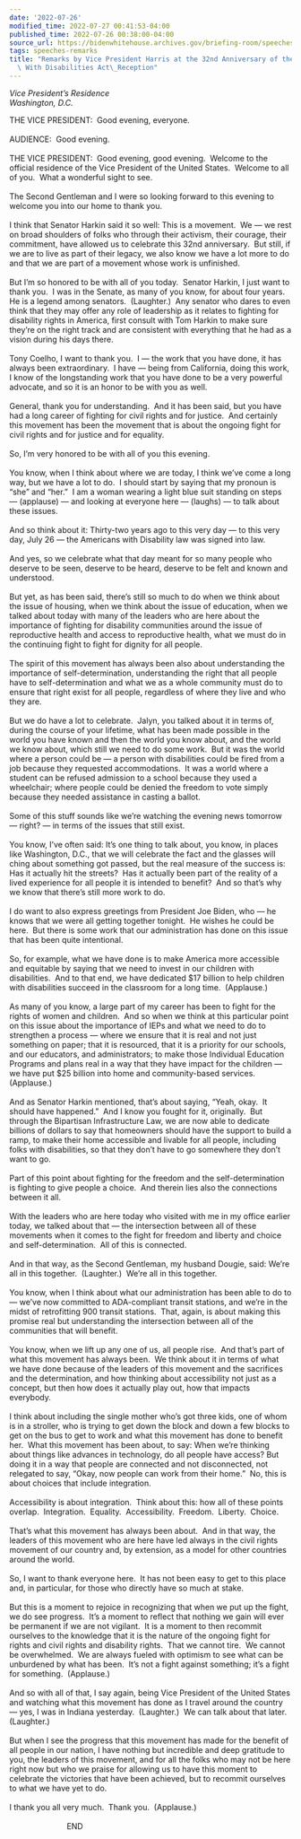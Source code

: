 ```yaml
---
date: '2022-07-26'
modified_time: 2022-07-27 00:41:53-04:00
published_time: 2022-07-26 00:38:00-04:00
source_url: https://bidenwhitehouse.archives.gov/briefing-room/speeches-remarks/2022/07/26/remarks-by-vice-president-harris-at-the-32nd-anniversary-of-the-americans-with-disabilities-act-reception/
tags: speeches-remarks
title: "Remarks by Vice President Harris at the 32nd Anniversary of the\_ Americans\
  \ With Disabilities Act\_Reception"
---
```

 
*Vice President’s Residence  
Washington, D.C.*

THE VICE PRESIDENT:  Good evening, everyone.   
   
AUDIENCE:  Good evening.  
   
THE VICE PRESIDENT:  Good evening, good evening.  Welcome to the
official residence of the Vice President of the United States.  Welcome
to all of you.  What a wonderful sight to see.   
   
The Second Gentleman and I were so looking forward to this evening to
welcome you into our home to thank you.  
   
I think that Senator Harkin said it so well: This is a movement.  We —
we rest on broad shoulders of folks who through their activism, their
courage, their commitment, have allowed us to celebrate this 32nd
anniversary.  But still, if we are to live as part of their legacy, we
also know we have a lot more to do and that we are part of a movement
whose work is unfinished.  
   
But I’m so honored to be with all of you today.  Senator Harkin, I just
want to thank you.  I was in the Senate, as many of you know, for about
four years.  He is a legend among senators.  (Laughter.)  Any senator
who dares to even think that they may offer any role of leadership as it
relates to fighting for disability rights in America, first consult with
Tom Harkin to make sure they’re on the right track and are consistent
with everything that he had as a vision during his days there.  
   
Tony Coelho, I want to thank you.  I — the work that you have done, it
has always been extraordinary.  I have — being from California, doing
this work, I know of the longstanding work that you have done to be a
very powerful advocate, and so it is an honor to be with you as well.  
   
General, thank you for understanding.  And it has been said, but you
have had a long career of fighting for civil rights and for justice. 
And certainly this movement has been the movement that is about the
ongoing fight for civil rights and for justice and for equality.   
   
So, I’m very honored to be with all of you this evening.  
   
You know, when I think about where we are today, I think we’ve come a
long way, but we have a lot to do.  I should start by saying that my
pronoun is “she” and “her.”  I am a woman wearing a light blue suit
standing on steps — (applause) — and looking at everyone here — (laughs)
— to talk about these issues.   
   
And so think about it: Thirty-two years ago to this very day — to this
very day, July 26 — the Americans with Disability law was signed into
law.  
   
And yes, so we celebrate what that day meant for so many people who
deserve to be seen, deserve to be heard, deserve to be felt and known
and understood.  
   
But yet, as has been said, there’s still so much to do when we think
about the issue of housing, when we think about the issue of education,
when we talked about today with many of the leaders who are here about
the importance of fighting for disability communities around the issue
of reproductive health and access to reproductive health, what we must
do in the continuing fight to fight for dignity for all people.  
   
The spirit of this movement has always been also about understanding the
importance of self-determination, understanding the right that all
people have to self-determination and what we as a whole community must
do to ensure that right exist for all people, regardless of where they
live and who they are.  
   
But we do have a lot to celebrate.  Jalyn, you talked about it in terms
of, during the course of your lifetime, what has been made possible in
the world you have known and then the world you know about, and the
world we know about, which still we need to do some work.  But it was
the world where a person could be — a person with disabilities could be
fired from a job because they requested accommodations.  It was a world
where a student can be refused admission to a school because they used a
wheelchair; where people could be denied the freedom to vote simply
because they needed assistance in casting a ballot.   
   
Some of this stuff sounds like we’re watching the evening news tomorrow
— right? — in terms of the issues that still exist.  
   
You know, I’ve often said: It’s one thing to talk about, you know, in
places like Washington, D.C., that we will celebrate the fact and the
glasses will ching about something got passed, but the real measure of
the success is: Has it actually hit the streets?  Has it actually been
part of the reality of a lived experience for all people it is intended
to benefit?  And so that’s why we know that there’s still more work to
do.  
   
I do want to also express greetings from President Joe Biden, who — he
knows that we were all getting together tonight.  He wishes he could be
here.  But there is some work that our administration has done on this
issue that has been quite intentional.  
   
So, for example, what we have done is to make America more accessible
and equitable by saying that we need to invest in our children with
disabilities.  And to that end, we have dedicated $17 billion to help
children with disabilities succeed in the classroom for a long time. 
(Applause.)   
   
As many of you know, a large part of my career has been to fight for the
rights of women and children.  And so when we think at this particular
point on this issue about the importance of IEPs and what we need to do
to strengthen a process — where we ensure that it is real and not just
something on paper; that it is resourced, that it is a priority for our
schools, and our educators, and administrators; to make those Individual
Education Programs and plans real in a way that they have impact for the
children — we have put $25 billion into home and community-based
services.  (Applause.)   
   
And as Senator Harkin mentioned, that’s about saying, “Yeah, okay.  It
should have happened.”  And I know you fought for it, originally.  But
through the Bipartisan Infrastructure Law, we are now able to dedicate
billions of dollars to say that homeowners should have the support to
build a ramp, to make their home accessible and livable for all people,
including folks with disabilities, so that they don’t have to go
somewhere they don’t want to go.  
   
Part of this point about fighting for the freedom and the
self-determination is fighting to give people a choice.  And therein
lies also the connections between it all.  
   
With the leaders who are here today who visited with me in my office
earlier today, we talked about that — the intersection between all of
these movements when it comes to the fight for freedom and liberty and
choice and self-determination.  All of this is connected.  
   
And in that way, as the Second Gentleman, my husband Dougie, said: We’re
all in this together.  (Laughter.)  We’re all in this together.  
   
You know, when I think about what our administration has been able to do
to — we’ve now committed to ADA-compliant transit stations, and we’re in
the midst of retrofitting 900 transit stations.  That, again, is about
making this promise real but understanding the intersection between all
of the communities that will benefit.  
   
You know, when we lift up any one of us, all people rise.  And that’s
part of what this movement has always been.  We think about it in terms
of what we have done because of the leaders of this movement and the
sacrifices and the determination, and how thinking about accessibility
not just as a concept, but then how does it actually play out, how that
impacts everybody.  
   
I think about including the single mother who’s got three kids, one of
whom is in a stroller, who is trying to get down the block and down a
few blocks to get on the bus to get to work and what this movement has
done to benefit her.  What this movement has been about, to say: When
we’re thinking about things like advances in technology, do all people
have access? But doing it in a way that people are connected and not
disconnected, not relegated to say, “Okay, now people can work from
their home.”  No, this is about choices that include integration.  
   
Accessibility is about integration.  Think about this: how all of these
points overlap.  Integration.  Equality.  Accessibility.  Freedom. 
Liberty.  Choice.  
   
That’s what this movement has always been about.  And in that way, the
leaders of this movement who are here have led always in the civil
rights movement of our country and, by extension, as a model for other
countries around the world.  
   
So, I want to thank everyone here.  It has not been easy to get to this
place and, in particular, for those who directly have so much at
stake.  
   
But this is a moment to rejoice in recognizing that when we put up the
fight, we do see progress.  It’s a moment to reflect that nothing we
gain will ever be permanent if we are not vigilant.  It is a moment to
then recommit ourselves to the knowledge that it is the nature of the
ongoing fight for rights and civil rights and disability rights.  That
we cannot tire.  We cannot be overwhelmed.  We are always fueled with
optimism to see what can be unburdened by what has been.  It’s not a
fight against something; it’s a fight for something.  (Applause.)   
   
And so with all of that, I say again, being Vice President of the United
States and watching what this movement has done as I travel around the
country — yes, I was in Indiana yesterday.  (Laughter.)  We can talk
about that later.  (Laughter.)  
   
But when I see the progress that this movement has made for the benefit
of all people in our nation, I have nothing but incredible and deep
gratitude to you, the leaders of this movement, and for all the folks
who may not be here right now but who we praise for allowing us to have
this moment to celebrate the victories that have been achieved, but to
recommit ourselves to what we have yet to do.   
   
I thank you all very much.  Thank you.  (Applause.)   
   
                          END  
   
   
   
  

  
  
